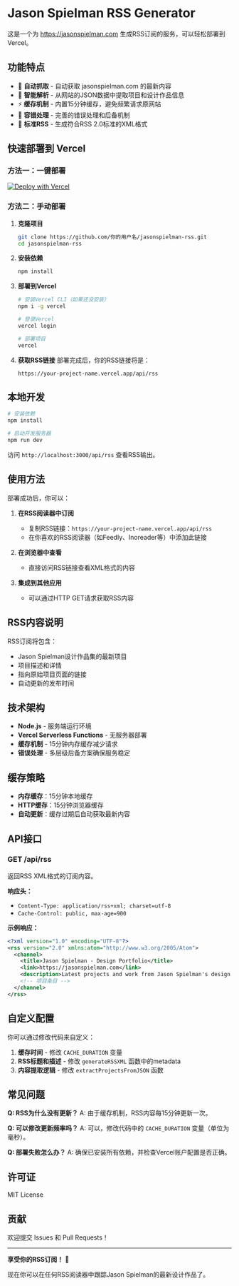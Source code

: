# Jason Spielman RSS Generator

这是一个为 https://jasonspielman.com 生成RSS订阅的服务，可以轻松部署到 Vercel。

## 功能特点

- 🚀 **自动抓取** - 自动获取 jasonspielman.com 的最新内容
- 📝 **智能解析** - 从网站的JSON数据中提取项目和设计作品信息
- ⚡ **缓存机制** - 内置15分钟缓存，避免频繁请求原网站
- 🔧 **容错处理** - 完善的错误处理和后备机制
- 📱 **标准RSS** - 生成符合RSS 2.0标准的XML格式

## 快速部署到 Vercel

### 方法一：一键部署

[![Deploy with Vercel](https://vercel.com/button)](https://vercel.com/new/clone?repository-url=https://github.com/你的用户名/jasonspielman-rss)

### 方法二：手动部署

1. **克隆项目**
   ```bash
   git clone https://github.com/你的用户名/jasonspielman-rss.git
   cd jasonspielman-rss
   ```

2. **安装依赖**
   ```bash
   npm install
   ```

3. **部署到Vercel**
   ```bash
   # 安装Vercel CLI（如果还没安装）
   npm i -g vercel
   
   # 登录Vercel
   vercel login
   
   # 部署项目
   vercel
   ```

4. **获取RSS链接**
   部署完成后，你的RSS链接将是：
   ```
   https://your-project-name.vercel.app/api/rss
   ```

## 本地开发

```bash
# 安装依赖
npm install

# 启动开发服务器
npm run dev
```

访问 `http://localhost:3000/api/rss` 查看RSS输出。

## 使用方法

部署成功后，你可以：

1. **在RSS阅读器中订阅**
   - 复制RSS链接：`https://your-project-name.vercel.app/api/rss`
   - 在你喜欢的RSS阅读器（如Feedly、Inoreader等）中添加此链接

2. **在浏览器中查看**
   - 直接访问RSS链接查看XML格式的内容

3. **集成到其他应用**
   - 可以通过HTTP GET请求获取RSS内容

## RSS内容说明

RSS订阅将包含：
- Jason Spielman设计作品集的最新项目
- 项目描述和详情
- 指向原始项目页面的链接
- 自动更新的发布时间

## 技术架构

- **Node.js** - 服务端运行环境
- **Vercel Serverless Functions** - 无服务器部署
- **缓存机制** - 15分钟内存缓存减少请求
- **错误处理** - 多层级后备方案确保服务稳定

## 缓存策略

- **内存缓存**：15分钟本地缓存
- **HTTP缓存**：15分钟浏览器缓存
- **自动更新**：缓存过期后自动获取最新内容

## API接口

### GET /api/rss

返回RSS XML格式的订阅内容。

**响应头：**
- `Content-Type: application/rss+xml; charset=utf-8`
- `Cache-Control: public, max-age=900`

**示例响应：**
```xml
<?xml version="1.0" encoding="UTF-8"?>
<rss version="2.0" xmlns:atom="http://www.w3.org/2005/Atom">
  <channel>
    <title>Jason Spielman - Design Portfolio</title>
    <link>https://jasonspielman.com</link>
    <description>Latest projects and work from Jason Spielman's design portfolio</description>
    <!-- 项目条目 -->
  </channel>
</rss>
```

## 自定义配置

你可以通过修改代码来自定义：

1. **缓存时间** - 修改 `CACHE_DURATION` 变量
2. **RSS标题和描述** - 修改 `generateRSSXML` 函数中的metadata
3. **内容提取逻辑** - 修改 `extractProjectsFromJSON` 函数

## 常见问题

**Q: RSS为什么没有更新？**
A: 由于缓存机制，RSS内容每15分钟更新一次。

**Q: 可以修改更新频率吗？**
A: 可以，修改代码中的 `CACHE_DURATION` 变量（单位为毫秒）。

**Q: 部署失败怎么办？**
A: 确保已安装所有依赖，并检查Vercel账户配置是否正确。

## 许可证

MIT License

## 贡献

欢迎提交 Issues 和 Pull Requests！

---

**享受你的RSS订阅！** 🎉

现在你可以在任何RSS阅读器中跟踪Jason Spielman的最新设计作品了。